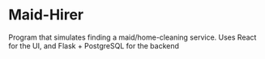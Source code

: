 # Maid-Hirer
Program that simulates finding a maid/home-cleaning service. Uses React for the UI, and Flask + PostgreSQL for the backend
